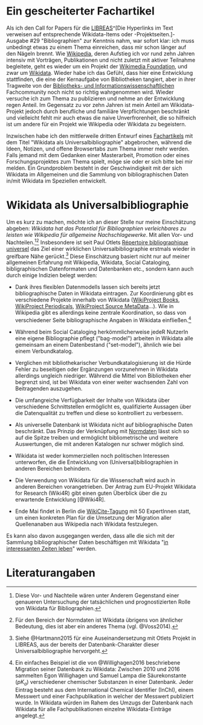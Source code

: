 # Ein gescheiterter Fachartikel

Als ich den Call for Papers für die
[LIBREAS](http://www.wikidata.org/entity/Q1798120)^[Die Hyperlinks im Text
verweisen auf entsprechende Wikidata-Items oder -Projektseiten.]-Ausgabe #29
"Bibliographien" zur Kenntnis nahm, war sofort klar: ich muss unbedingt etwas
zu einem Thema einreichen, dass mir schon länger auf den Nägeln brennt. Wie
[Wikipedia](http://www.wikidata.org/entity/Q52), deren Aufstieg ich vor rund
zehn Jahren intensiv mit Vorträgen, Publikationen und nicht zuletzt mit aktiver
Teilnahme begleitete, geht es wieder um ein Projekt der [Wikimedia
Foundation](http://www.wikidata.org/entity/Q180), und zwar um
[Wikidata](http://www.wikidata.org/entity/Q2013). Wieder habe ich das Gefühl,
dass hier eine Entwicklung stattfinden, die eine der Kernaufgabe von
Bibliotheken tangiert, aber in ihrer Tragweite von der [Bibliotheks- und
Informationswissenschaftlichen](http://www.wikidata.org/entity/Q13420675)
Fachcommunity noch nicht so richtig wahrgenommen wird. Wieder versuche ich zum
Thema zu publizieren und nehme an der Entwicklung regen Anteil. Im Gegensatz zu
vor zehn Jahren ist mein Anteil am Wikidata-Projekt jedoch durch berufliche und
familiäre Verpflichtungen beschränkt und vielleicht fehlt mir auch etwas die
naive Unverfrorenheit, die so hilfreich ist um andere für ein Projekt wie
Wikipedia oder Wikidata zu begeistern.

Inzwischen habe ich den mittlerweile dritten Entwurf eines
[Fachartikels](http://www.wikidata.org/entity/Q591041) mit dem Titel "Wikidata
als Universalbibliographie" abgebrochen, während die Ideen, Notizen, und offene
Browsertabs zum Thema immer mehr werden. Falls jemand mit dem Gedanken einer
Masterarbeit, Promotion oder eines Forschungsprojektes zum Thema spielt, möge
sie oder er sich bitte bei mir melden. Ein Grundproblem besteht in der
Geschwindigkeit mit der sich Wikidata im Allgemeinen und die Sammlung von
bibliographischen Daten in/mit Wikidata im Speziellen entwickelt.

# Wikidata als Universalbibliographie

Um es kurz zu machen, möchte ich an dieser Stelle nur meine Einschätzung
abgeben: *Wikidata hat das Potential für Bibliographien verleichbares zu
leisten wie Wikipedia für allgemeine Nachschlagewerke*. Mit allen Vor- und
Nachteilen.[^2][^3] Insbesondere ist seit Paul Otlets [Répertoire
bibliographique universel](http://www.wikidata.org/entity/Q3456262) das Ziel
einer wirklichen Universalbibliographie erstmals wieder in greifbare Nähe
gerückt.[^4]  Diese Einschätzung basiert nicht nur auf meiner allgemeinen Erfahrung
mit Wikipedia, Wikidata, Social Cataloging, bibligraphischen Datenformaten und
Datenbanken etc., sondern kann auch durch einige Indizien belegt werden:

[^2]: Diese Vor- und Nachteile wären unter Anderem Gegenstand einer
genaueren Untersuchung der tatsächlichen und prognostizierten Rolle von
Wikidata für Bibliographien.

[^3]: Für den Bereich der Normdaten ist Wikidata übrigens von ähnlicher
Bedeutung, dies ist aber ein anderes Thema (vgl. @Voss2014).

[^4]: Siehe @Hartmann2015 für eine Auseinandersetzung mit Otlets Projekt in LIBREAS,
aus der bereits der Datenbank-Charakter dieser Universalbibliographie hervorgeht.

* Dank ihres flexiblen Datenmodells lassen sich bereits jetzt bibliographische
  Daten in Wikidata eintragen. Zur Koordinierung gibt es verschiedene Projekte
  innerhalb von Wikidata ([WikiProject Books](https://www.wikidata.org/wiki/Wikidata:WikiProject_Books),
  [WikiProject Periodicals](https://www.wikidata.org/wiki/Wikidata:WikiProject_Periodicals),
  [WikiProject Source MetaData](https://www.wikidata.org/wiki/Wikidata:WikiProject_Source_MetaData)...).
  Wie in Wikipedia gibt es allerdings keine
  zentrale Koordination, so dass von verschiedener Seite bibliographische 
  Angaben in Wikidata einfließen.[^5]


[^5]: Ein einfaches Beispiel ist die von @Willighagen2016 beschriebene
Migration seiner Datenbank zu Wikidata: Zwischen 2010 und 2016 sammelten Egon
Willighagen und Samuel Lampa die Säurekonstante ($pK_a$) verschiedener
chemischer Substanzen in einer Datenbank. Jeder Eintrag besteht aus dem
International Chemical Identifier  (InChI), einem Messwert und einer
Fachpublikation in welcher der Messwert publiziert wurde. In Wikidata würden im
Rahem des Umzugs der Datenbank nach Wikidata für alle Fachpublikationen
einzelne Wikidata-Einträge angelegt.


* Während beim Social Cataloging herkömmlicherweise jedeR NutzerIn eine eigene
  Bibliographie pflegt ("bag-model") arbeiten in Wikidata alle gemeinsam an einem
  Datenbestand ("set-model"), ähnlich wie bei einem Verbundkatalog.

* Verglichen mit bibliothekarischer Verbundkatalogisierung ist die Hürde Fehler
  zu beseitigen oder Ergänzungen vorzunehmen in Wikidata allerdings ungleich 
  niedriger. Während die Mittel von Bibliotheken eher begrenzt sind, ist bei 
  Wikidata von einer weiter wachsenden Zahl von Beitragenden auszugehen.

* Die umfangreiche Verfügbarkeit der Inhalte von Wikidata über verschiedene
  Schnittstellen ermöglicht es, qualifizierte Aussagen über die Datenqualität
  zu treffen und diese so kontrolliert zu verbessern.

* Als universelle Datenbank ist Wikidata nicht auf bibliographische Daten
  beschränkt. Das Prinzip der Verknüpfung mit
  [Normdaten](http://www.wikidata.org/entity/Q6423319) lässt sich so auf die
  Spitze treiben und ermöglicht bibliometrische und weitere Auswertungen, die
  mit anderen Katalogen nur schwer möglich sind.

* Wikidata ist weder kommerziellen noch politischen Interessen unterworfen, die
  die Entwicklung von (Universal)bibliographien in anderen Bereichen behindern.

* Die Verwendung von Wikidata für die Wissenschaft wird auch in anderen Bereichen
  vorangetrieben. Der Antrag zum EU-Projekt Wikidata for Research (Wiki4R) gibt
  einen guten Überblick über die zu erwartende Entwicklung [@Wiki4R].

* Ende Mai findet in Berlin die [WikiCite-Tagung](https://meta.wikimedia.org/wiki/WikiCite_2016) 
  mit 50 ExpertInnen statt, um einen konkreten Plan für die Umsetzung der Migration aller Quellenanaben
  aus Wikipedia nach Wikidata festzulegen.

Es kann also davon ausgegangen werden, dass alle die sich mit der Sammlung
bibliographischer Daten beschäftigen mit Wikidata "[in interessanten Zeiten
leben](http://www.wikidata.org/entity/Q14634108)" werden.

# Literaturangaben
